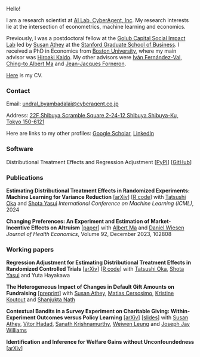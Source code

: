 Hello! 

I am a research scientist at [AI Lab, CyberAgent, Inc](https://cyberagent.ai/ailab/research/). My research interests lie at the intersection of econometrics, machine learning and economics. 

Previously, I was a postdoctoral fellow at the [Golub Capital Social Impact Lab](https://www.gsb.stanford.edu/faculty-research/centers-initiatives/sil) led by [Susan Athey](https://athey.people.stanford.edu) at the [Stanford Graduate School of Business](https://www.gsb.stanford.edu). I received a PhD in Economics from [Boston University](https://www.bu.edu/econ/), where my main advisor was [Hiroaki Kaido](http://people.bu.edu/hkaido/). My other advisors were [Iván Fernández-Val](https://sites.bu.edu/ivanf/), [Ching-to Albert Ma](https://people.bu.edu/ma/) and [Jean-Jacques Forneron](http://jjforneron.com).

[Here](https://undara.github.io/docs/Byambadalai_CV.pdf) is my CV.


### Contact
Email: [undral_byambadalai@cyberagent.co.jp](mailto:undral_byambadalai@cyberagent.co.jp)

Address: [22F Shibuya Scramble Square 2-24-12 Shibuya Shibuya-Ku, Tokyo 150-6121](https://www.cyberagent.co.jp/en/corporate/access/shibuyascramblesquare/)


Here are links to my other profiles: [Google Scholar](https://scholar.google.com/citations?user=Y1ghEW4AAAAJ&hl=en&oi=ao), [LinkedIn](https://www.linkedin.com/in/undralbyambadalai/)

### Software 

Distributional Treatment Effects and Regression Adjustment 
[[PyPI](https://pypi.org/project/dte-adj/)] [[GitHub](https://github.com/CyberAgentAILab/python-dte-adjustment)]

     
### Publications

**Estimating Distributional Treatment Effects in Randomized Experiments: Machine Learning for Variance Reduction** [[arXiv](https://arxiv.org/abs/2407.16037)] [[R code](https://github.com/CyberAgentAILab/dte-ml-adjustment)] 
with [Tatsushi Oka](https://sites.google.com/site/homepageoka/tatsushi-oka) and [Shota Yasui](https://yasui-salmon.github.io/)
_International Conference on Machine Learning (ICML)_, 2024


**Changing Preferences: An Experiment and Estimation of Market-Incentive Effects on Altruism** [[paper](https://www.sciencedirect.com/science/article/abs/pii/S0167629623000851)]
with [Albert Ma](http://people.bu.edu/ma/) and [Daniel Wiesen](https://sites.google.com/site/danielwiesen1/) 
_Journal of Health Economics_, Volume 92, December 2023, 102808

### Working papers

**Regression Adjustment for Estimating Distributional Treatment Effects in Randomized Controlled Trials** [[arXiv](https://arxiv.org/abs/2407.14074)] [[R code](https://github.com/CyberAgentAILab/dte-ra)]
with [Tatsushi Oka](https://sites.google.com/site/homepageoka/tatsushi-oka), [Shota Yasui](https://yasui-salmon.github.io/) and Yuta Hayakawa

**The Heterogeneous Impact of Changes in Default Gift Amounts on Fundraising** [[preprint](https://papers.ssrn.com/sol3/papers.cfm?abstract_id=4785704)]
with [Susan Athey](https://athey.people.stanford.edu), [Matias Cersosimo](https://scholar.google.com/citations?user=nS9zWgMAAAAJ&hl=en&oi=ao), [Kristine Koutout](https://www.kristinekoutout.com/) and [Shanjukta Nath](https://www.shanjuktanath.com/) 

**Contextual Bandits in a Survey Experiment on Charitable Giving: Within-Experiment Outcomes versus Policy Learning** [[arXiv](https://arxiv.org/abs/2211.12004)] [[slides](https://undara.github.io/contextual_charitable_giving_slides.pdf)]
with [Susan Athey](https://athey.people.stanford.edu), [Vitor Hadad](https://halflearned.com), [Sanath Krishnamurthy](https://sites.google.com/view/sanath-kumar/), [Weiwen Leung](https://scholar.google.com/citations?user=OYZ2_v0AAAAJ&hl=en) and [Joseph Jay Williams](http://www.josephjaywilliams.com) 

**Identification and Inference for Welfare Gains without Unconfoundedness** [[arXiv](https://arxiv.org/abs/2207.04314)]





